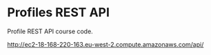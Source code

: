 # Profiles REST API

Profile REST API course code.

http://ec2-18-168-220-163.eu-west-2.compute.amazonaws.com/api/
